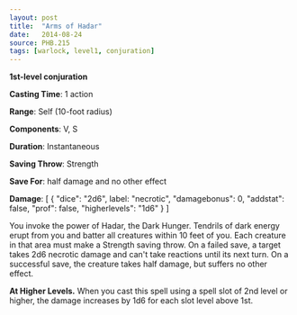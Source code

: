 ```yaml
---
layout: post
title:  "Arms of Hadar"
date:   2014-08-24
source: PHB.215
tags: [warlock, level1, conjuration]
---
```


**1st-level conjuration**

**Casting Time**: 1 action

**Range**: Self (10-foot radius)

**Components**: V, S

**Duration**: Instantaneous

**Saving Throw**: Strength

**Save For**: half damage and no other effect

**Damage**: [ { "dice": "2d6", label: "necrotic", "damagebonus": 0, "addstat": false, "prof": false, "higherlevels": "1d6" } ]

You invoke the power of Hadar, the Dark Hunger. Tendrils of dark energy erupt from you and batter all creatures within 10 feet of you. Each creature in that area must make a Strength saving throw. On a failed save, a target takes 2d6 necrotic damage and can't take reactions until its next turn. On a successful save, the creature takes half damage, but suffers no other effect.

**At Higher Levels.** When you cast this spell using a spell slot of 2nd level or higher, the damage increases by 1d6 for each slot level above 1st.